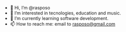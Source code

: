 - 👋 Hi, I’m @rasposo
- 👀 I’m interested in tecnologies, education and music.
- 🌱 I’m currently learning software development.
- 📫 How to reach me: email to rasposo@gmail.com

<!---
rasposo/rasposo is a ✨ special ✨ repository because its `README.md` (this file) appears on your GitHub profile.
You can click the Preview link to take a look at your changes.
--->
